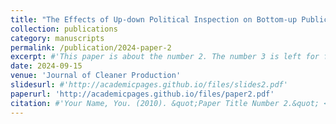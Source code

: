 ```yaml
---
title: "The Effects of Up-down Political Inspection on Bottom-up Public Complaints in China"
collection: publications
category: manuscripts
permalink: /publication/2024-paper-2
excerpt: #'This paper is about the number 2. The number 3 is left for future work.'
date: 2024-09-15
venue: 'Journal of Cleaner Production'
slidesurl: #'http://academicpages.github.io/files/slides2.pdf'
paperurl: 'http://academicpages.github.io/files/paper2.pdf'
citation: #'Your Name, You. (2010). &quot;Paper Title Number 2.&quot; <i>Journal 1</i>. 1(2).'
---
```

